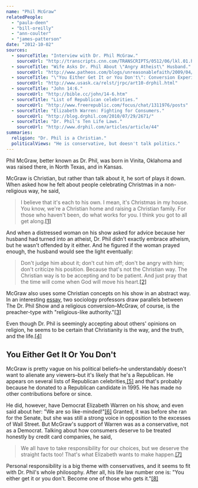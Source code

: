 ```yaml
---
name: "Phil McGraw"
relatedPeople:
  - "paula-deen"
  - "bill-oreilly"
  - "ann-coulter"
  - "james-patterson"
date: "2012-10-02"
sources:
  - sourceTitle: "Interview with Dr. Phil McGraw."
    sourceUrl: "http://transcripts.cnn.com/TRANSCRIPTS/0512/06/lkl.01.html"
  - sourceTitle: "Wife Asks Dr. Phil About \"Angry Atheist\" Husband."
    sourceUrl: "http://www.patheos.com/blogs/unreasonablefaith/2009/04/wife-asks-dr-phil-about-angry-atheist-husband/"
  - sourceTitle: "\"You Either Get It or You Don't\": Conversion Experiences and The Dr. Phil Show."
    sourceUrl: "http://www.usask.ca/relst/jrpc/art10-drphil.html"
  - sourceTitle: "John 14:6."
    sourceUrl: "http://bible.cc/john/14-6.htm"
  - sourceTitle: "List of Republican celebrities."
    sourceUrl: "http://www.freerepublic.com/focus/chat/1311976/posts"
  - sourceTitle: "Elizabeth Warren: Fighting for Consumers."
    sourceUrl: "http://blog.drphil.com/2010/07/29/2671/"
  - sourceTitle: "Dr. Phil's Ten Life Laws."
    sourceUrl: "http://www.drphil.com/articles/article/44"
summaries:
  religion: "Dr. Phil is a Christian."
  politicalViews: "He is conservative, but doesn't talk politics."
---
```


Phil McGraw, better known as Dr. Phil, was born in Vinita, Oklahoma and was raised there, in North Texas, and in Kansas.

McGraw is Christian, but rather than talk about it, he sort of plays it down. When asked how he felt about people celebrating Christmas in a non-religious way, he said,

>I believe that it's each to his own. I mean, it's Christmas in my house. You know, we're a Christian home and raising a Christian family. For those who haven't been, do what works for you. I think you got to all get along.<a class="source-citation" href="#http%3A%2F%2Ftranscripts.cnn.com%2FTRANSCRIPTS%2F0512%2F06%2Flkl.01.html" title="Interview with Dr. Phil McGraw.">[1]</a>

And when a distressed woman on his show asked for advice because her husband had turned into an atheist, Dr. Phil didn't exactly embrace atheism, but he wasn't offended by it either. And he figured if the woman prayed enough, the husband would see the light eventually:

>Don't judge him about it; don't cut him off; don't be angry with him; don't criticize his position. Because that's not the Christian way. The Christian way is to be accepting and to be patient. And just pray that the time will come when God will move his heart.<a class="source-citation" href="#http%3A%2F%2Fwww.patheos.com%2Fblogs%2Funreasonablefaith%2F2009%2F04%2Fwife-asks-dr-phil-about-angry-atheist-husband%2F" title="Wife Asks Dr. Phil About &quot;Angry Atheist&quot; Husband.">[2]</a>

McGraw also uses some Christian concepts on his show in an abstract way. In an interesting [essay](http://www.usask.ca/relst/jrpc/art10-drphil.html), two sociology professors draw parallels between The Dr. Phil Show and a religious conversion–McGraw, of course, is the preacher-type with "religious-like authority."<a class="source-citation" href="#http%3A%2F%2Fwww.usask.ca%2Frelst%2Fjrpc%2Fart10-drphil.html" title="&quot;You Either Get It or You Don&apos;t&quot;: Conversion Experiences and The Dr. Phil Show.">[3]</a>

Even though Dr. Phil is seemingly accepting about others' opinions on religion, he seems to be certain that Christianity is the way, and the truth, and the life.<a class="source-citation" href="#http%3A%2F%2Fbible.cc%2Fjohn%2F14-6.htm" title="John 14:6.">[4]</a>

## You Either Get It Or You Don't

McGraw is pretty vague on his political beliefs–he understandably doesn't want to alienate any viewers–but it's likely that he's a Republican. He appears on several lists of Republican celebrities,<a class="source-citation" href="#http%3A%2F%2Fwww.freerepublic.com%2Ffocus%2Fchat%2F1311976%2Fposts" title="List of Republican celebrities.">[5]</a> and that's probably because he donated to a Republican candidate in 1995. He has made no other contributions before or since.

He did, however, have Democrat Elizabeth Warren on his show, and even said about her: "We are so like-minded!"<a class="source-citation" href="#http%3A%2F%2Fblog.drphil.com%2F2010%2F07%2F29%2F2671%2F" title="Elizabeth Warren: Fighting for Consumers.">[6]</a> Granted, it was before she ran for the Senate, but she was still a strong voice in opposition to the excesses of Wall Street. But McGraw's support of Warren was as a conservative, not as a Democrat. Talking about how consumers deserve to be treated honestly by credit card companies, he said,

>We all have to take responsibility for our choices, but we deserve the straight facts too! That's what Elizabeth wants to make happen.<a class="source-citation" href="#http%3A%2F%2Fblog.drphil.com%2F2010%2F07%2F29%2F2671%2F" title="Elizabeth Warren: Fighting for Consumers.">[7]</a>

Personal responsibility is a big theme with conservatives, and it seems to fit with Dr. Phil's whole philosophy. After all, his life law number one is: "You either get it or you don't. Become one of those who gets it."<a class="source-citation" href="#http%3A%2F%2Fwww.drphil.com%2Farticles%2Farticle%2F44" title="Dr. Phil&apos;s Ten Life Laws.">[8]</a>